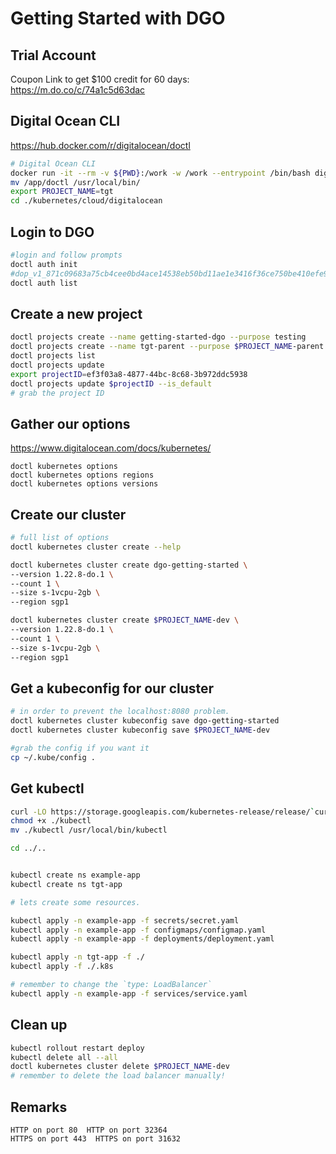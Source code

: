 # Getting Started with DGO

## Trial Account

Coupon Link to get $100 credit for 60 days: <br/>
<https://m.do.co/c/74a1c5d63dac>

## Digital Ocean CLI

<https://hub.docker.com/r/digitalocean/doctl>

```bash
# Digital Ocean CLI
docker run -it --rm -v ${PWD}:/work -w /work --entrypoint /bin/bash digitalocean/doctl:1.45.0
mv /app/doctl /usr/local/bin/
export PROJECT_NAME=tgt
cd ./kubernetes/cloud/digitalocean

```

## Login to DGO

```bash
#login and follow prompts
doctl auth init
#dop_v1_871c09683a75cb4cee0bd4ace14538eb50bd11ae1e3416f36ce750be410efe92
doctl auth list

```

## Create a new project

```bash
doctl projects create --name getting-started-dgo --purpose testing
doctl projects create --name tgt-parent --purpose $PROJECT_NAME-parent
doctl projects list
doctl projects update
export projectID=ef3f03a8-4877-44bc-8c68-3b972ddc5938
doctl projects update $projectID --is_default
# grab the project ID
```

## Gather our options

<https://www.digitalocean.com/docs/kubernetes/>

```docker
doctl kubernetes options
doctl kubernetes options regions
doctl kubernetes options versions

```

## Create our cluster

```bash
# full list of options
doctl kubernetes cluster create --help

doctl kubernetes cluster create dgo-getting-started \
--version 1.22.8-do.1 \
--count 1 \
--size s-1vcpu-2gb \
--region sgp1

doctl kubernetes cluster create $PROJECT_NAME-dev \
--version 1.22.8-do.1 \
--count 1 \
--size s-1vcpu-2gb \
--region sgp1

```

## Get a kubeconfig for our cluster

```bash
# in order to prevent the localhost:8080 problem.
doctl kubernetes cluster kubeconfig save dgo-getting-started
doctl kubernetes cluster kubeconfig save $PROJECT_NAME-dev

#grab the config if you want it
cp ~/.kube/config .

```

## Get kubectl

```bash
curl -LO https://storage.googleapis.com/kubernetes-release/release/`curl -s https://storage.googleapis.com/kubernetes-release/release/stable.txt`/bin/linux/amd64/kubectl
chmod +x ./kubectl
mv ./kubectl /usr/local/bin/kubectl

cd ../..


kubectl create ns example-app
kubectl create ns tgt-app

# lets create some resources.

kubectl apply -n example-app -f secrets/secret.yaml
kubectl apply -n example-app -f configmaps/configmap.yaml
kubectl apply -n example-app -f deployments/deployment.yaml

kubectl apply -n tgt-app -f ./
kubectl apply -f ./.k8s

# remember to change the `type: LoadBalancer`
kubectl apply -n example-app -f services/service.yaml

```

## Clean up

```bash
kubectl rollout restart deploy
kubectl delete all --all
doctl kubernetes cluster delete $PROJECT_NAME-dev
# remember to delete the load balancer manually!
```

## Remarks
```
HTTP on port 80  HTTP on port 32364
HTTPS on port 443  HTTPS on port 31632
```